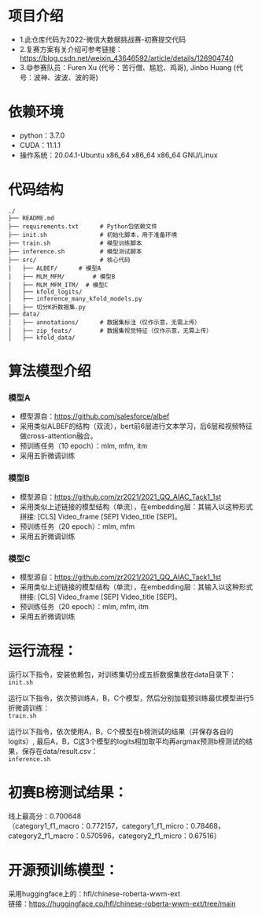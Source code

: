 # 项目介绍
- 1.此仓库代码为2022-微信大数据挑战赛-初赛提交代码  
- 2.复赛方案有关介绍可参考链接：https://blog.csdn.net/weixin_43646592/article/details/126904740
- 3.😄参赛队员：Furen Xu (代号：苦行僧、尴尬、鸡哥), Jinbo Huang (代号：波神、波波、波的哥)


# 依赖环境
- python：3.7.0
- CUDA：11.1.1
- 操作系统：20.04.1-Ubuntu  x86_64 x86_64 x86_64 GNU/Linux


# 代码结构
```
./
├── README.md
├── requirements.txt      # Python包依赖文件 
├── init.sh               # 初始化脚本，用于准备环境
├── train.sh              # 模型训练脚本
├── inference.sh          # 模型测试脚本 
├── src/                  # 核心代码
│   ├── ALBEF/      # 模型A
│   ├── MLM_MFM/        # 模型B
│   ├── MLM_MFM_ITM/  # 模型C
│   ├── kfold_logits/      
│   ├── inference_many_kfold_models.py
│   ├── 切分K折数据集.py
├── data/
│   ├── annotations/      # 数据集标注（仅作示意，无需上传）
│   ├── zip_feats/        # 数据集视觉特征（仅作示意，无需上传）
│   ├── kfold_data/
```

# 算法模型介绍
### 模型A
- 模型源自：https://github.com/salesforce/albef
- 采用类似ALBEF的结构（双流），bert前6层进行文本学习，后6层和视频特征做cross-attention融合。  
- 预训练任务（10 epoch）：mlm, mfm, itm  
- 采用五折微调训练  

### 模型B
- 模型源自：https://github.com/zr2021/2021_QQ_AIAC_Tack1_1st
- 采用类似上述链接的模型结构（单流），在embedding层：其输入以这种形式拼接: [CLS] Video_frame [SEP] Video_title [SEP]。    
- 预训练任务（20 epoch）：mlm, mfm 
- 采用五折微调训练 

### 模型C
- 模型源自：https://github.com/zr2021/2021_QQ_AIAC_Tack1_1st
- 采用类似上述链接的模型结构（单流），在embedding层：其输入以这种形式拼接: [CLS] Video_frame [SEP] Video_title [SEP]。    
- 预训练任务（20 epoch）：mlm, mfm, itm  
- 采用五折微调训练 



# 运行流程：
运行以下指令，安装依赖包，对训练集切分成五折数据集放在data目录下：  
`init.sh`

运行以下指令，依次预训练A，B，C个模型，然后分别加载预训练最优模型进行5折微调训练：  
`train.sh`


运行以下指令，依次使用A，B，C个模型在b榜测试的结果（并保存各自的logits）, 最后A，B，C这3个模型的logits相加取平均再argmax预测b榜测试的结果，保存在data/result.csv：  
`inference.sh`  



# 初赛B榜测试结果：
线上最高分：0.700648  
（category1_f1_macro：0.772157，category1_f1_micro：0.78468，category2_f1_macro：0.570596，category2_f1_micro：0.67516）

# 开源预训练模型：
采用huggingface上的：hfl/chinese-roberta-wwm-ext  
链接：https://huggingface.co/hfl/chinese-roberta-wwm-ext/tree/main